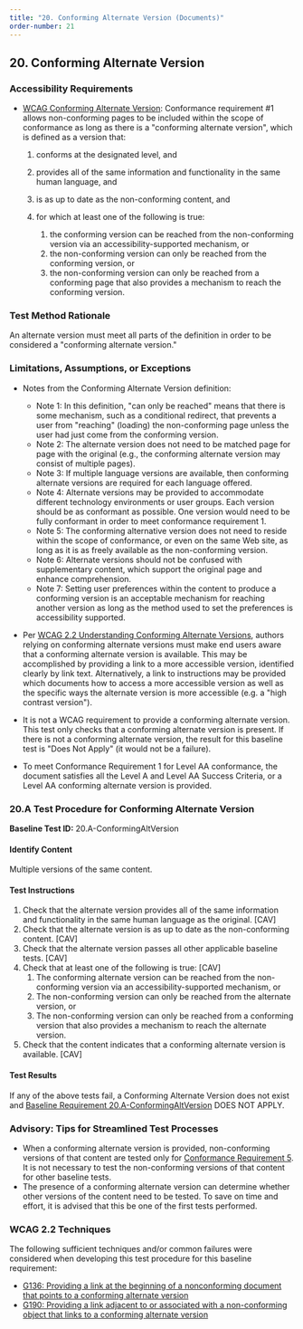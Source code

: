 ```yaml
---
title: "20. Conforming Alternate Version (Documents)"  
order-number: 21  
---
```


## 20. Conforming Alternate Version

### Accessibility Requirements

-   [WCAG Conforming Alternate Version](https://www.w3.org/WAI/WCAG22/Understanding/conformance#conforming-alt-versions): Conformance requirement \#1 allows non-conforming pages to be included within the scope of conformance as long as there is a "conforming alternate version", which is defined as a version that:

    1.  conforms at the designated level, and
    2.  provides all of the same information and functionality in the same human language, and
    3.  is as up to date as the non-conforming content, and
    4.  for which at least one of the following is true:
    
        1. the conforming version can be reached from the non-conforming version via an accessibility-supported mechanism, or  
        2. the non-conforming version can only be reached from the conforming version, or  
        3. the non-conforming version can only be reached from a conforming page that also provides a mechanism to reach the conforming version.

### Test Method Rationale

An alternate version must meet all parts of the definition in order to be considered a "conforming alternate version."

### Limitations, Assumptions, or Exceptions

-   Notes from the Conforming Alternate Version definition:
    -   Note 1: In this definition, "can only be reached" means that there is some mechanism, such as a conditional redirect, that prevents a user from "reaching" (loading) the non-conforming page unless the user had just come from the conforming version.
    -   Note 2: The alternate version does not need to be matched page for page with the original (e.g., the conforming alternate version may consist of multiple pages).
    -   Note 3: If multiple language versions are available, then conforming alternate versions are required for each language offered.
    -   Note 4: Alternate versions may be provided to accommodate different technology environments or user groups. Each version should be as conformant as possible. One version would need to be fully conformant in order to meet conformance requirement 1.
    -   Note 5: The conforming alternative version does not need to reside within the scope of conformance, or even on the same Web site, as long as it is as freely available as the non-conforming version.
    -   Note 6: Alternate versions should not be confused with supplementary content, which support the original page and enhance comprehension.
    -   Note 7: Setting user preferences within the content to produce a conforming version is an acceptable mechanism for reaching another version as long as the method used to set the preferences is accessibility supported.

-   Per [WCAG 2.2 Understanding Conforming Alternate Versions](https://www.w3.org/WAI/WCAG22/Understanding/conformance#conforming-alt-versions), authors relying on conforming alternate versions must make end users aware that a conforming alternate version is available. This may be accomplished by providing a link to a more accessible version, identified clearly by link text. Alternatively, a link to instructions may be provided which documents how to access a more accessible version as well as the specific ways the alternate version is more accessible (e.g. a "high contrast version").
-   It is not a WCAG requirement to provide a conforming alternate version. This test only checks that a conforming alternate version is present. If there is not a conforming alternate version, the result for this baseline test is "Does Not Apply" (it would not be a failure).
-   To meet Conformance Requirement 1 for Level AA conformance, the document satisfies all the Level A and Level AA Success Criteria, or a Level AA conforming alternate version is provided.

### 20.A Test Procedure for Conforming Alternate Version

**Baseline Test ID:** 20.A-ConformingAltVersion

#### Identify Content

<p id="d20aIC">Multiple versions of the same content.</p>

#### Test Instructions

<ol id="d20aTI">
    <li id="d20aTI-1">Check that the alternate version provides all of the same information and functionality in the same human language as the original. [CAV]</li>
    <li id="d20aTI-2">Check that the alternate version is as up to date as the non-conforming content. [CAV]</li>
    <li id="d20aTI-3">Check that the alternate version passes all other applicable baseline tests. [CAV]</li>
    <li id="d20aTI-4">Check that at least one of the following is true: [CAV]
        <ol>
            <li id="d20aTI-4i">The conforming alternate version can be reached from the non-conforming version via an accessibility-supported mechanism, or</li>
            <li id="d20aTI-4ii">The non-conforming version can only be reached from the alternate version, or</li>
            <li id="d20aTI-4iii">The non-conforming version can only be reached from a conforming version that also provides a mechanism to reach the alternate version.</li>
        </ol>
    </li>
    <li id="d20aTI-5">Check that the content indicates that a conforming alternate version is available. [CAV]</li>
</ol>


#### Test Results

<p id="d20aTR">If any of the above tests fail, a Conforming Alternate Version does not exist and <a href="#d20aTI-1">Baseline Requirement 20.A-ConformingAltVersion</a> DOES NOT APPLY.</p>

### Advisory: Tips for Streamlined Test Processes

-   When a conforming alternate version is provided, non-conforming versions of that content are tested only for [Conformance Requirement 5](https://www.w3.org/WAI/WCAG22/Understanding/conformance#conf-req5). It is not necessary to test the non-conforming versions of that content for other baseline tests.
-   The presence of a conforming alternate version can determine whether other versions of the content need to be tested. To save on time and effort, it is advised that this be one of the first tests performed.

### WCAG 2.2 Techniques

The following sufficient techniques and/or common failures were considered when developing this test procedure for this baseline requirement:

-   [G136: Providing a link at the beginning of a nonconforming document that points to a conforming alternate version](https://www.w3.org/WAI/WCAG22/Techniques/general/G136)
-   [G190: Providing a link adjacent to or associated with a non-conforming object that links to a conforming alternate version](https://www.w3.org/WAI/WCAG22/Techniques/general/G190)
